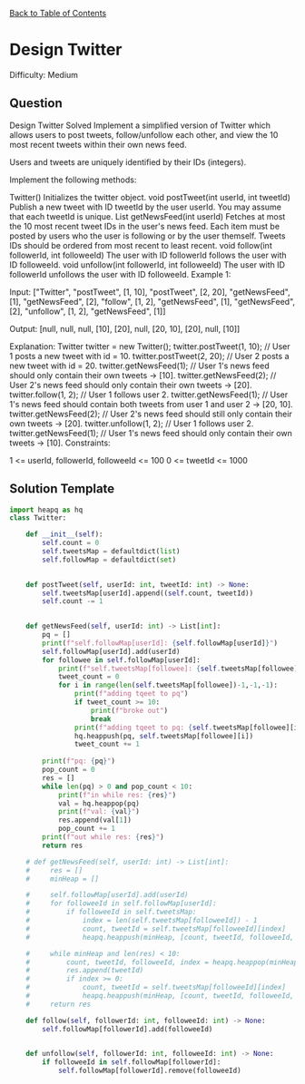 [Back to Table of Contents](../../README.md)

# Design Twitter
Difficulty: Medium

## Question
Design Twitter
Solved 
Implement a simplified version of Twitter which allows users to post tweets, follow/unfollow each other, and view the 10 most recent tweets within their own news feed.

Users and tweets are uniquely identified by their IDs (integers).

Implement the following methods:

Twitter() Initializes the twitter object.
void postTweet(int userId, int tweetId) Publish a new tweet with ID tweetId by the user userId. You may assume that each tweetId is unique.
List<Integer> getNewsFeed(int userId) Fetches at most the 10 most recent tweet IDs in the user's news feed. Each item must be posted by users who the user is following or by the user themself. Tweets IDs should be ordered from most recent to least recent.
void follow(int followerId, int followeeId) The user with ID followerId follows the user with ID followeeId.
void unfollow(int followerId, int followeeId) The user with ID followerId unfollows the user with ID followeeId.
Example 1:

Input:
["Twitter", "postTweet", [1, 10], "postTweet", [2, 20], "getNewsFeed", [1], "getNewsFeed", [2], "follow", [1, 2], "getNewsFeed", [1], "getNewsFeed", [2], "unfollow", [1, 2], "getNewsFeed", [1]]

Output:
[null, null, null, [10], [20], null, [20, 10], [20], null, [10]]

Explanation:
Twitter twitter = new Twitter();
twitter.postTweet(1, 10); // User 1 posts a new tweet with id = 10.
twitter.postTweet(2, 20); // User 2 posts a new tweet with id = 20.
twitter.getNewsFeed(1);   // User 1's news feed should only contain their own tweets -> [10].
twitter.getNewsFeed(2);   // User 2's news feed should only contain their own tweets -> [20].
twitter.follow(1, 2);     // User 1 follows user 2.
twitter.getNewsFeed(1);   // User 1's news feed should contain both tweets from user 1 and user 2 -> [20, 10].
twitter.getNewsFeed(2);   // User 2's news feed should still only contain their own tweets -> [20].
twitter.unfollow(1, 2);   // User 1 follows user 2.
twitter.getNewsFeed(1);   // User 1's news feed should only contain their own tweets -> [10].
Constraints:

1 <= userId, followerId, followeeId <= 100
0 <= tweetId <= 1000

## Solution Template
```python
import heapq as hq
class Twitter:

    def __init__(self):
        self.count = 0
        self.tweetsMap = defaultdict(list)
        self.followMap = defaultdict(set)
        

    def postTweet(self, userId: int, tweetId: int) -> None:
        self.tweetsMap[userId].append((self.count, tweetId))
        self.count -= 1
        

    def getNewsFeed(self, userId: int) -> List[int]:
        pq = []
        print(f"self.followMap[userId]: {self.followMap[userId]}")
        self.followMap[userId].add(userId)
        for followee in self.followMap[userId]:
            print(f"self.tweetsMap[followee]: {self.tweetsMap[followee]}")
            tweet_count = 0
            for i in range(len(self.tweetsMap[followee])-1,-1,-1):
                print(f"adding tqeet to pq")
                if tweet_count >= 10:
                    print(f"broke out")
                    break
                print(f"adding tqeet to pq: {self.tweetsMap[followee][i]}")
                hq.heappush(pq, self.tweetsMap[followee][i])
                tweet_count += 1
        
        print(f"pq: {pq}")
        pop_count = 0
        res = []
        while len(pq) > 0 and pop_count < 10:
            print(f"in while res: {res}")
            val = hq.heappop(pq)
            print(f"val: {val}")
            res.append(val[1])
            pop_count += 1
        print(f"out while res: {res}")
        return res

    # def getNewsFeed(self, userId: int) -> List[int]:
    #     res = []
    #     minHeap = []

    #     self.followMap[userId].add(userId)
    #     for followeeId in self.followMap[userId]:
    #         if followeeId in self.tweetsMap:
    #             index = len(self.tweetsMap[followeeId]) - 1
    #             count, tweetId = self.tweetsMap[followeeId][index]
    #             heapq.heappush(minHeap, [count, tweetId, followeeId, index - 1])

    #     while minHeap and len(res) < 10:
    #         count, tweetId, followeeId, index = heapq.heappop(minHeap)
    #         res.append(tweetId)
    #         if index >= 0:
    #             count, tweetId = self.tweetsMap[followeeId][index]
    #             heapq.heappush(minHeap, [count, tweetId, followeeId, index - 1])
    #     return res

    def follow(self, followerId: int, followeeId: int) -> None:
        self.followMap[followerId].add(followeeId)
        

    def unfollow(self, followerId: int, followeeId: int) -> None:
        if followeeId in self.followMap[followerId]:
            self.followMap[followerId].remove(followeeId)
```
